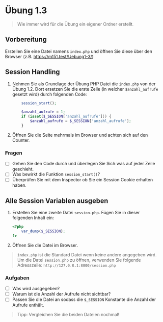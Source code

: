 # Übung 1.3 #

> Wie immer wird für die Übung ein eigener Ordner erstellt.

## Vorbereitung ##

Erstellen Sie eine Datei namens `index.php` und öffnen Sie diese über den Browser
(z.B. https://m151.test/Uebung1-3/)

## Session Handling ##

1. Nehmen Sie als Grundlage der Übung PHP Datei die `index.php` von der Übung 1.2.
Dort ersetzen Sie die erste Zeile (in welcher `$anzahl_aufrufe` gesetzt wird) durch folgenden Code:

    ```php
        session_start();
    
        $anzahl_aufrufe = 1;
        if (isset($_SESSION['anzahl_aufrufe'])) {
            $anzahl_aufrufe = $_SESSION['anzahl_aufrufe'];
        }
    ```

1. Öffnen Sie die Seite mehrmals im Browser und achten sich auf den Counter.

### Fragen ###

- [ ] Gehen Sie den Code durch und überlegen Sie Sich was auf jeder Zeile geschieht.
- [ ] Was bewirkt die Funktion `session_start()`?
- [ ] Überprüfen Sie mit dem Inspector ob Sie ein Session Cookie erhalten haben.

## Alle Session Variablen ausgeben ##

1. Erstellen Sie eine zweite Datei `session.php`. Fügen Sie in dieser folgenden Inhalt ein:

    ```php
    <?php
        var_dump($_SESSION);
    ?>
    ```

1. Öffnen Sie die Datei im Browser.

> `index.php` ist die Standard Datei wenn keine andere angegeben wird. Um die Datei `session.php` zu öffnen,
> verwenden Sie folgende Adresszeile: `http://127.0.0.1:8000/session.php`

### Aufgaben ###

- [ ] Was wird ausgegeben?
- [ ] Warum ist die Anzahl der Aufrufe nicht sichtbar?
- [ ] Passen Sie die Datei an sodass die `$_SESSION` Konstante die Anzahl der Aufrufe enthält.

> Tipp: Vergleichen Sie die beiden Dateien nochmal!